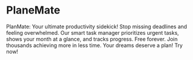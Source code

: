 # PlaneMate
PlanMate: Your ultimate productivity sidekick! Stop missing deadlines and feeling overwhelmed. Our smart task manager prioritizes urgent tasks, shows your month at a glance, and tracks progress. Free forever. Join thousands achieving more in less time. Your dreams deserve a plan!  Try now!
